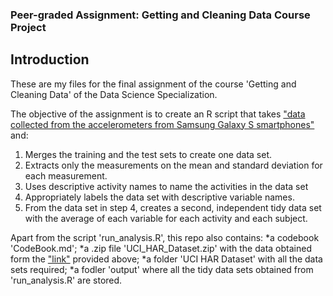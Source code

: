 ### Peer-graded Assignment: Getting and Cleaning Data Course Project

## Introduction

These are my files for the final assignment of the course 'Getting and Cleaning Data' of the Data Science Specialization.

The objective of the assignment is to create an R script that takes <a href="https://d396qusza40orc.cloudfront.net/getdata%2Fprojectfiles%2FUCI%20HAR%20Dataset.zip">"data collected from the accelerometers from Samsung Galaxy S smartphones"</a> and: 
<ol>
<li>Merges the training and the test sets to create one data set.</li>
<li>Extracts only the measurements on the mean and standard deviation for each measurement.</li>
<li>Uses descriptive activity names to name the activities in the data set</li>
<li>Appropriately labels the data set with descriptive variable names.</li>
<li>From the data set in step 4, creates a second, independent tidy data set with the average of each variable for each activity and each subject.</li>
</ol>

Apart from the script 'run_analysis.R', this repo also contains:
*a codebook 'CodeBook.md';
*a .zip file 'UCI_HAR_Dataset.zip' with the data obtained form the <a href="https://d396qusza40orc.cloudfront.net/getdata%2Fprojectfiles%2FUCI%20HAR%20Dataset.zip">"link"</a> provided above;
*a folder 'UCI HAR Dataset' with all the data sets required;
*a fodler 'output' where all the tidy data sets obtained from 'run_analysis.R' are stored.


